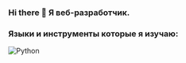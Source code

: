 ### Hi there 👋 Я веб-разработчик.

### Языки и инструменты которые я изучаю:
![Python](https://img.shields.io/badge/-Python-090909)

<!--
**Vann4/Vann4** is a ✨ _special_ ✨ repository because its `README.md` (this file) appears on your GitHub profile.

Here are some ideas to get you started:

- 🔭 I’m currently working on ...
- 🌱 I’m currently learning ...
- 👯 I’m looking to collaborate on ...
- 🤔 I’m looking for help with ...
- 💬 Ask me about ...
- 📫 How to reach me: ...
- 😄 Pronouns: ...
- ⚡ Fun fact: ...
-->
